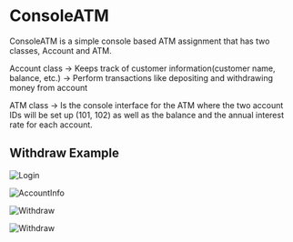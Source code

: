 # ConsoleATM

ConsoleATM is a simple console based ATM assignment that has two classes, Account and ATM. 

Account class ->  Keeps track of customer information(customer name, balance, etc.)
              ->  Perform transactions like depositing and withdrawing money from account
              
ATM class -> Is the console interface for the ATM where the two account IDs will be set up (101, 102) as well as the balance and the annual interest rate for each account. 

## Withdraw Example
![Login](https://github.com/Tripl3R/ConsoleATM/blob/master/login.PNG?raw=true) 

![AccountInfo](https://github.com/Tripl3R/ConsoleATM/blob/master/accountinfo.PNG?raw=true) 

![Withdraw](https://github.com/Tripl3R/ConsoleATM/blob/master/withdraw.PNG?raw=true) 

![Withdraw](https://github.com/Tripl3R/ConsoleATM/blob/master/final.PNG?raw=true) 
